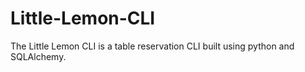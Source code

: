 # Little-Lemon-CLI
The Little Lemon CLI is a table reservation CLI built using python and SQLAlchemy.
